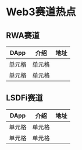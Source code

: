 # Web3赛道热点

## RWA赛道

|  DApp   | 介绍  | 地址 |
|  ----  | ----  | ---- |
| 单元格  | 单元格 ||
| 单元格  | 单元格 ||

## LSDFi赛道

|  DApp   | 介绍  | 地址 |
|  ----  | ----  | ---- |
| 单元格  | 单元格 ||
| 单元格  | 单元格 ||